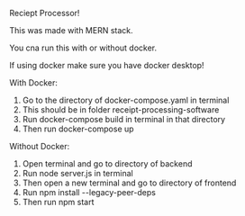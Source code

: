 Reciept Processor!

This was made with MERN stack.

You cna run this with or without docker.

If using docker make sure you have docker desktop!

With Docker:
1. Go to the directory of docker-compose.yaml in terminal
2. This should be in folder receipt-processing-software
3. Run docker-compose build in terminal in that directory
4. Then run docker-compose up



Without Docker:
1. Open terminal and go to directory of backend
2. Run node server.js in terminal
3. Then open a new terminal and go to directory of frontend
4. Run npm install --legacy-peer-deps
5. Then run npm start
